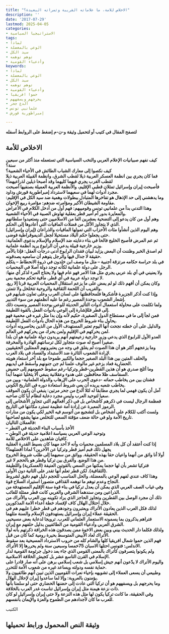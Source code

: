```yaml
---
title: "الاخلاص للامة، ما علاماته القريبة وثمراته البعيدة؟"
description: ''
date: '2017-07-29'
lastmod: 2025-04-05
categories:
- الاستراتيجيا السياسية
tags:
- لماذا
- الوعي بالمعضلة
- سيد الكل
- توهم توهمه
- وأدعياء القومية
keywords:
- لماذا
- الوعي بالمعضلة
- سيد الكل
- توهم توهمه
- وأدعياء القومية
- حموا افريقيا
- يحرجهم ويسفههم
- ألدغ جحر
- علمانيي تونس
- إمبراطورية قورش

---
```

**لتصفح المقال في كتيب أو لتحميل وثيقة و-ن-م إضغط على الروابط أسفله**

## **الاخلاص للأمة**

**كيف نفهم صبيانيات الإعلام العربي والنخب السياسية التي تستعمله منذ أكثر من سبعين سنة؟  
 كيف نكصوا إلى معارك الشباب الطائش في الأحياء الشعبية؟  
 فما كان يجري بين انظمة العسكر العربية ذيلا لقطب الشرق، وانظمة القبيلة العربية ذيلا لقطب الغرب يجري فيهما كليهما وقد أصبحا ذيلين لذراعيهما؟  
 فأصبحت إيران وإسرائيل تمثلان قطبي الإقليم، والأنظمة العربية العميلة بصنفيها أصبحت مجرد أدوات لهما في سعيهما لاسترداد إمبراطورية قورش وداود.  
 وما يدهشني إلى حد الإذهال هو تفاخرها المتبادل ببطولات وهمية ضد سيد الكل في الإقليم: مقاومة الشيطان الأكبر ومؤامرته ضدهم: مؤامرة ربيع الإخوان.  
 وهذا التدني بدأ من علمانيي تونس وقومييهم: فهم أول من أدخل الكلام في الأعراض والمعايرة بدور أم أمير قطر بعقلية تهاوش الصبية في الأحياء الشعبية.  
 وهم أول من كان يدعو إلى التضحية بعشرين الفا من الاسلاميين حتى يستعيدوا سلطانهم الذي لا يتجاوز الأكل من فضلات المافيات التي أعادوها إلى الحكم.  
 وهم اليوم الذين أنشأوا مئات الأحزاب التي تمولها المافيات والذراعان (إيران وإسرائيل) حتى يجعلوا حكم البلاد مستحيلا لجعل الديموقراطية فوضى.  
 ثم عم المرض فأصبح الخليج فالحا في بناء دعايته ضد الإسلام والإسلام بدعوى العلمانية: وزير خارجية قبيلة يدعي أن الرابوع يريد أنظمة علمانية.  
 لم اصدق الخبر وظننت أن البعض يزايد لبيان فقدان الرابوع أدنى درجات العقل: فإذا بالأمر حقيقة لا جدال فيها والرجل يتوهم أن سامعيه يصدقونه.  
 في بلد حراسة حكامه مرتزقة أجنبية – مثل ما وصف ابن خلدون في ذروة الانحطاط – يتكلم الرجل على دولة علمانية لكأنه توجد دولة أصلا في المحميات.  
 ولا يعنيني في أي بلد عربي يجري مثل هذا الامر فهو عام فيها ولا يحتاج المرء لذكر أي منها: لا توجد دولة عربية في أي قطر. مافية تحكم محمية بس.  
 وكان يمكن أن أفهم ذلك لو لم يمض على ما يزعم استقلال المحميات العربية قرنا إلا ربع. والغريب أن اللحمة الثقافية والروحية تتخلخل ولا تتمتن.  
 وإذا كنت أذكر الجزيرة فأشكرها فلمحافظتها على لسان العرب وعلى تعاون شبابهم في إشعار الشعوب بوحدة المصير رغم ما عليه أنظمتهم من سوء التدبير.  
 ولما تكلمت على محاولة استعمال أدوات التأثير الحديثة للوعي بوحدة المصير ونسبت ذلك إلى قطر فللإشارة إلى الوعي بأدوات الفعل بالقوة اللطيفة.  
 فمن لجأ إلى ما في مستطاع الدول الصغيرة، حكيم لأنه وإن بدا مثل غيره في محمية فهو يحاول بناء شروط الخروج من هذه الحال بأدوات الفعل اللطيفة.  
 والدليل على أن خطته نجحت أنها اليوم تعتبر المستهدف الأول من الذين يحاصرونه أدوات لمن يحركهم في الإقليم ولمن يحرك من يحركهم في العالم.  
 العدو الأول للرابوع الذي يدعي وزير خارجية زعيمتهم أنهم يريدون دولة علمانية هو أن بلدا صغيرا أصبح له صوت متجاوز لكل ترسانتهم الهاذرة والمخرفة.  
 وما يزعجهم أكثر هو أن هذا الصوت لم يغلق في وجه من يعتبرونهم الممثلين الحقيقيين لإرادة الشعوب الثائرة ضد الاستبداد والفساد في بلاد العرب.  
 والحلف المتين بين هذا البلد الصغير حجما والكبير طموحا مع بلد آخر استعاد هويته الحضارية فعاد بزخم غير مألوف علمنا لم جن جنونهم وأسقط في أيديهم.  
 وما أثلج صدري هو أن هذين القطرين-قطر وتركيا-رغم سقوط خصومهم إلى حضيض السفاسف ظلا محافظين على هدوء وعقلانية ينبغي ألا يتخليا عنهما أبدا.  
 فشتان بين من يخاطب حماته -دعوى الحرب على الإرهاب والدولة العلمانية- وبين من يخاطب شعبه يريده أن يعي شروط استعادة دوره في التاريخ الكوني.  
 آمل أن يكون فهمي لما يجري مطابقا له لئلا ألدغ من جحر مرتين: ينبغي أن يكون الموقف سعيا لتوحيد العرب وليس مجرد دعاية لنظام أيا كان صاحبه.  
 فعظمة الرجال ليست في ذكرهم كأشخاص بل في ذكر أفعالهم التي تتجاوز الأشخاص إلى الرموز المعبرة عن إرادة أمة عظيمة تسترد مكانتها في التاريخ.  
 ولست أكتب للكلام على أشخاص بل لتشجيع من أتوسم فيه الخير لكي يكون من منارات تاريخ الأمة ولو في حالة ضعف مؤقتة السعي للتخلص منها يشفع لصاحبها.  
 فالعملان التاليان:  
 – الأخذ بأسباب البناء الحديثة في القطر  
 – وتوحيد الوعي العربي بسياسة اعلامية حديثة في الوطن  
 كافيان شاهدين على الاخلاص للأمة.  
 إذا كنت أعتقد أن كل بلاد المسلمين محميات وأنه لا أحد مهما كان بسيط القدرة العقلية يجهل ذلك فبم أميز قطر وتركيا عن الآخرين؟ لماذا أفضلهما؟  
 أولا أنا واثق من أنهما واعيان حقا بهذه الحقيقة. وواثق من سعيهما إلى طلب شروط الخروج من هذا الوضع. والفرق بين تركيا وقطر هو بالحجم لا غير.  
 فتركيا تشعر بأن لها حجما يمكنها من السعي بالقوتين العنيفة (العسكرية) واللطيفة (الثقافية). لكن قطر تعلم أنها تقدر على الثانية دون الأولى.  
 وهذا كاف عندي لفهم الوعي بالمعضلة، والحل المناسب للحجم دليل فهم دقيق لشروط النجاح وعدم توهم ما توهمه القذافي متصورا استيراد السلاح قوة.  
 وفي غياب الصف العربي الذي يمكن أن يعدل تركيا في بناء قوة سنة الإقليم المستهدفة من الذراعين ومن سندهما الشرقي والغربي كانت قطر ممثلة للغائب.  
 ذلك أن مجرد الوصل بين القطرين وتجاوز الحاجز الذي يراد تكوينه بين العرب والأتراك من خلال احتلال الهلال كاف لإفساد خطة أعداء الامة المذكورين.  
 لذلك فكل العرب الذين يعادون الأتراك ويعتبرون وجودهم في قطر خطرا عليهم هم في الحقيقة عملاء إيران وإسرائيل يستهدفون الإسلام والسنة مثلهما.  
 فتراهم يذكرون بما يسمونه الاستعمار العثماني للعرب. ترويجا لدعاية بعض مسيحيي الشرق العربي وأدعياء القومية من الطائفيين بدليل حلفهم مع إيران.  
 ولذلك فكلما دار الحديث بيني وبين بعض الاخوة ممن يصدقون هذه الخرافة ذكرتهم بأنه لولا الأتراك لعاد الأبيض المتوسط بحيرة رومية كما كان من قبل.  
 فهم الذين حموا شمال افريقيا كلها والشام كله من حروب الاسترداد المسيحية بعد سقوط الاندلس: فتونس احتلها الاسبان 75خمسا وسبعين سنة ولم يحررها إلا الأتراك.  
 ولم يكونوا يتصرفون كأتراك بالمعنى القومي الذي جاء بعد دخول جرثومة القومية لدار الإسلام في القرن التاسع عشر بل كجيش الخلافة الاسلامية.  
 واليوم الأتراك لا يدّعون أنهم جيش إسلامي بل شعب إسلامي برهن على أنه صار قادرا على حماية نفسه ودولته ويساعد غيره من شعوب الأمة للتحرر.  
 وطبيعي أن يسعى العملاء إلى تشويهه بإحياء نعرات القوميين الذين تبين أنهم طائفيون ولا يؤمنون بالعروبة: وإلا لما ساعدوا إيران لإحلال الهلال.  
 وما يحرجهم بل ويسفههم هو أن تركيا التي عادت إلى حضنها الحضاري حتى لو سلمنا بأنها ذات نزعة هيمنة مثل إيران وإسرائيل تناست غدر العرب بالخلافة.  
 وفي الحقيقة، ما كانت تركيا يكون لها مثل هذه النزعة ولا حتى إيران وإسرائيل لو كان للعرب ما كان لأجدادهم من الطموح والعزة والإيمان بأنفسهم.**

الكتيب

## وثيقة النص المحمول ورابط تحميلها

###
